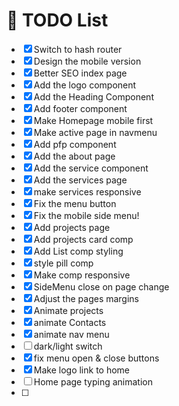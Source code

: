 # 📝 TODO List

- [x] Switch to hash router
- [x] Design the mobile version
- [x] Better SEO index page
- [x] Add the logo component
- [x] Add the Heading Component
- [x] Add footer component
- [x] Make Homepage mobile first
- [x] Make active page in navmenu
- [x] Add pfp component
- [x] Add the about page
- [x] Add the service component
- [x] Add the services page
- [x] make services responsive
- [x] Fix the menu button
- [x] Fix the mobile side menu!
- [x] Add projects page
- [x] Add projects card comp
- [x] Add List comp styling
- [x] style pill comp
- [x] Make comp responsive
- [x] SideMenu close on page change
- [x] Adjust the pages margins
- [x] Animate projects
- [x] animate Contacts
- [x] animate nav menu
- [ ] dark/light switch
- [x] fix menu open & close buttons
- [x] Make logo link to home
- [ ] Home page typing animation
- [ ]
